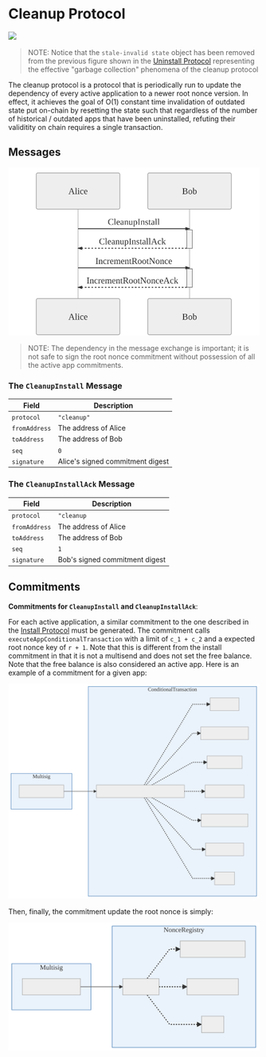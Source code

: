 # Cleanup Protocol

![](./build/cleanup-protocol-state.svg)

> NOTE: Notice that the `stale-invalid state` object has been removed from the previous figure shown in the [Uninstall Protocol](#uninstall-protocol) representing the effective "garbage collection" phenomena of the cleanup protocol

The cleanup protocol is a protocol that is periodically run to update the dependency of every active application to a newer root nonce version. In effect, it achieves the goal of O(1) constant time invalidation of outdated state put on-chain by resetting the state such that regardless of the number of historical / outdated apps that have been uninstalled, refuting their validitity on chain requires a single transaction.

## Messages

![](./build/cleanup-protocol-exchange.svg)

> NOTE: The dependency in the message exchange is important; it is not safe to sign the root nonce commitment without possession of all the active app commitments.

### The **`CleanupInstall`** Message

|     Field     |           Description            |
| ------------- | -------------------------------- |
| `protocol`    | `"cleanup"`                      |
| `fromAddress` | The address of Alice             |
| `toAddress`   | The address of Bob               |
| `seq`         | `0`                              |
| `signature`   | Alice's signed commitment digest |

### The **`CleanupInstallAck`** Message

|     Field     |          Description           |
| ------------- | ------------------------------ |
| `protocol`    | `"cleanup`                     |
| `fromAddress` | The address of Alice           |
| `toAddress`   | The address of Bob             |
| `seq`         | `1`                            |
| `signature`   | Bob's signed commitment digest |

## Commitments

**Commitments for `CleanupInstall` and `CleanupInstallAck`**:

For each active application, a similar commitment to the one described in the [Install Protocol](#install-protocol) must be generated. The commitment calls `executeAppConditionalTransaction` with a limit of `c_1 + c_2` and a expected root nonce key of `r + 1`. Note that this is different from the install commitment in that it is not a multisend and does not set the free balance. Note that the free balance is also considered an active app. Here is an example of a commitment for a given app:

![](./build/cleanup-protocol-commitment1.svg)

Then, finally, the commitment update the root nonce is simply:

![](./build/cleanup-protocol-commitment2.svg)